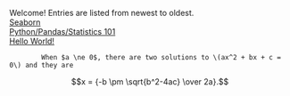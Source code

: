 Welcome! Entries are listed from newest to oldest.  
[Seaborn](20180207.md)  
[Python/Pandas/Statistics 101](20180206.md)  
[Hello World!](hello_world.md)


            When $a \ne 0$, there are two solutions to \(ax^2 + bx + c = 0\) and they are
  $$x = {-b \pm \sqrt{b^2-4ac} \over 2a}.$$
          
